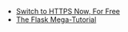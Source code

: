 * [Switch to HTTPS Now, For Free](https://konklone.com/post/switch-to-https-now-for-free)
* [The Flask Mega-Tutorial](http://blog.miguelgrinberg.com/post/the-flask-mega-tutorial-part-i-hello-world)
